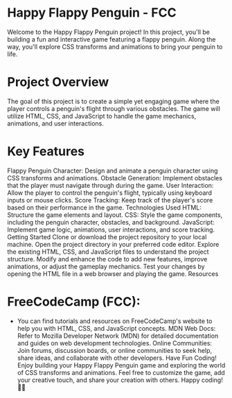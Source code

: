 # Happy Flappy Penguin - FCC
Welcome to the Happy Flappy Penguin project! In this project, you'll be building a fun and interactive game featuring a flappy penguin. Along the way, you'll explore CSS transforms and animations to bring your penguin to life.

# Project Overview
The goal of this project is to create a simple yet engaging game where the player controls a penguin's flight through various obstacles. The game will utilize HTML, CSS, and JavaScript to handle the game mechanics, animations, and user interactions.

# Key Features
Flappy Penguin Character: Design and animate a penguin character using CSS transforms and animations.
Obstacle Generation: Implement obstacles that the player must navigate through during the game.
User Interaction: Allow the player to control the penguin's flight, typically using keyboard inputs or mouse clicks.
Score Tracking: Keep track of the player's score based on their performance in the game.
Technologies Used
HTML: Structure the game elements and layout.
CSS: Style the game components, including the penguin character, obstacles, and background.
JavaScript: Implement game logic, animations, user interactions, and score tracking.
Getting Started
Clone or download the project repository to your local machine.
Open the project directory in your preferred code editor.
Explore the existing HTML, CSS, and JavaScript files to understand the project structure.
Modify and enhance the code to add new features, improve animations, or adjust the gameplay mechanics.
Test your changes by opening the HTML file in a web browser and playing the game.
Resources
# FreeCodeCamp (FCC): 
- You can find tutorials and resources on FreeCodeCamp's website to help you with HTML, CSS, and JavaScript concepts.
MDN Web Docs: Refer to Mozilla Developer Network (MDN) for detailed documentation and guides on web development technologies.
Online Communities: Join forums, discussion boards, or online communities to seek help, share ideas, and collaborate with other developers.
Have Fun Coding!
Enjoy building your Happy Flappy Penguin game and exploring the world of CSS transforms and animations. Feel free to customize the game, add your creative touch, and share your creation with others. Happy coding! 🐧✨





